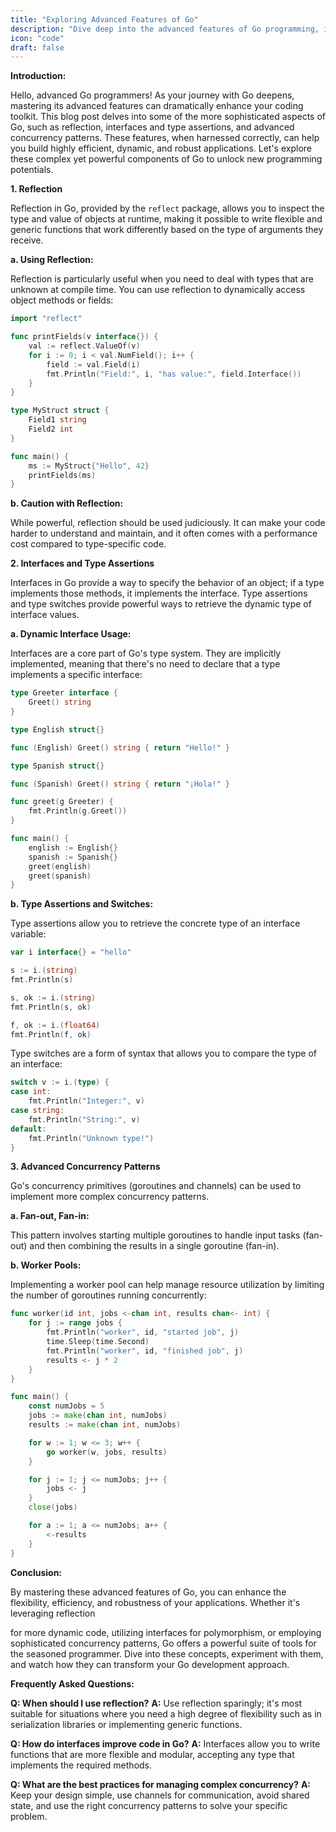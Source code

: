 ```yaml
---
title: "Exploring Advanced Features of Go"
description: "Dive deep into the advanced features of Go programming, including reflection, interfaces and type assertions, and sophisticated concurrency patterns to enhance your Go applications."
icon: "code"
draft: false
---
```

**Introduction:**

Hello, advanced Go programmers! As your journey with Go deepens, mastering its advanced features can dramatically enhance your coding toolkit. This blog post delves into some of the more sophisticated aspects of Go, such as reflection, interfaces and type assertions, and advanced concurrency patterns. These features, when harnessed correctly, can help you build highly efficient, dynamic, and robust applications. Let's explore these complex yet powerful components of Go to unlock new programming potentials.

**1. Reflection**

Reflection in Go, provided by the `reflect` package, allows you to inspect the type and value of objects at runtime, making it possible to write flexible and generic functions that work differently based on the type of arguments they receive.

**a. Using Reflection:**

Reflection is particularly useful when you need to deal with types that are unknown at compile time. You can use reflection to dynamically access object methods or fields:

```go
import "reflect"

func printFields(v interface{}) {
    val := reflect.ValueOf(v)
    for i := 0; i < val.NumField(); i++ {
        field := val.Field(i)
        fmt.Println("Field:", i, "has value:", field.Interface())
    }
}

type MyStruct struct {
    Field1 string
    Field2 int
}

func main() {
    ms := MyStruct{"Hello", 42}
    printFields(ms)
}
```

**b. Caution with Reflection:**

While powerful, reflection should be used judiciously. It can make your code harder to understand and maintain, and it often comes with a performance cost compared to type-specific code.

**2. Interfaces and Type Assertions**

Interfaces in Go provide a way to specify the behavior of an object; if a type implements those methods, it implements the interface. Type assertions and type switches provide powerful ways to retrieve the dynamic type of interface values.

**a. Dynamic Interface Usage:**

Interfaces are a core part of Go's type system. They are implicitly implemented, meaning that there's no need to declare that a type implements a specific interface:

```go
type Greeter interface {
    Greet() string
}

type English struct{}

func (English) Greet() string { return "Hello!" }

type Spanish struct{}

func (Spanish) Greet() string { return "¡Hola!" }

func greet(g Greeter) {
    fmt.Println(g.Greet())
}

func main() {
    english := English{}
    spanish := Spanish{}
    greet(english)
    greet(spanish)
}
```

**b. Type Assertions and Switches:**

Type assertions allow you to retrieve the concrete type of an interface variable:

```go
var i interface{} = "hello"

s := i.(string)
fmt.Println(s)

s, ok := i.(string)
fmt.Println(s, ok)

f, ok := i.(float64)
fmt.Println(f, ok)
```

Type switches are a form of syntax that allows you to compare the type of an interface:

```go
switch v := i.(type) {
case int:
    fmt.Println("Integer:", v)
case string:
    fmt.Println("String:", v)
default:
    fmt.Println("Unknown type!")
}
```

**3. Advanced Concurrency Patterns**

Go's concurrency primitives (goroutines and channels) can be used to implement more complex concurrency patterns.

**a. Fan-out, Fan-in:**

This pattern involves starting multiple goroutines to handle input tasks (fan-out) and then combining the results in a single goroutine (fan-in).

**b. Worker Pools:**

Implementing a worker pool can help manage resource utilization by limiting the number of goroutines running concurrently:

```go
func worker(id int, jobs <-chan int, results chan<- int) {
    for j := range jobs {
        fmt.Println("worker", id, "started job", j)
        time.Sleep(time.Second)
        fmt.Println("worker", id, "finished job", j)
        results <- j * 2
    }
}

func main() {
    const numJobs = 5
    jobs := make(chan int, numJobs)
    results := make(chan int, numJobs)

    for w := 1; w <= 3; w++ {
        go worker(w, jobs, results)
    }

    for j := 1; j <= numJobs; j++ {
        jobs <- j
    }
    close(jobs)

    for a := 1; a <= numJobs; a++ {
        <-results
    }
}
```

**Conclusion:**

By mastering these advanced features of Go, you can enhance the flexibility, efficiency, and robustness of your applications. Whether it's leveraging reflection

 for more dynamic code, utilizing interfaces for polymorphism, or employing sophisticated concurrency patterns, Go offers a powerful suite of tools for the seasoned programmer. Dive into these concepts, experiment with them, and watch how they can transform your Go development approach.

**Frequently Asked Questions:**

**Q: When should I use reflection?**
**A:** Use reflection sparingly; it's most suitable for situations where you need a high degree of flexibility such as in serialization libraries or implementing generic functions.

**Q: How do interfaces improve code in Go?**
**A:** Interfaces allow you to write functions that are more flexible and modular, accepting any type that implements the required methods.

**Q: What are the best practices for managing complex concurrency?**
**A:** Keep your design simple, use channels for communication, avoid shared state, and use the right concurrency patterns to solve your specific problem.
